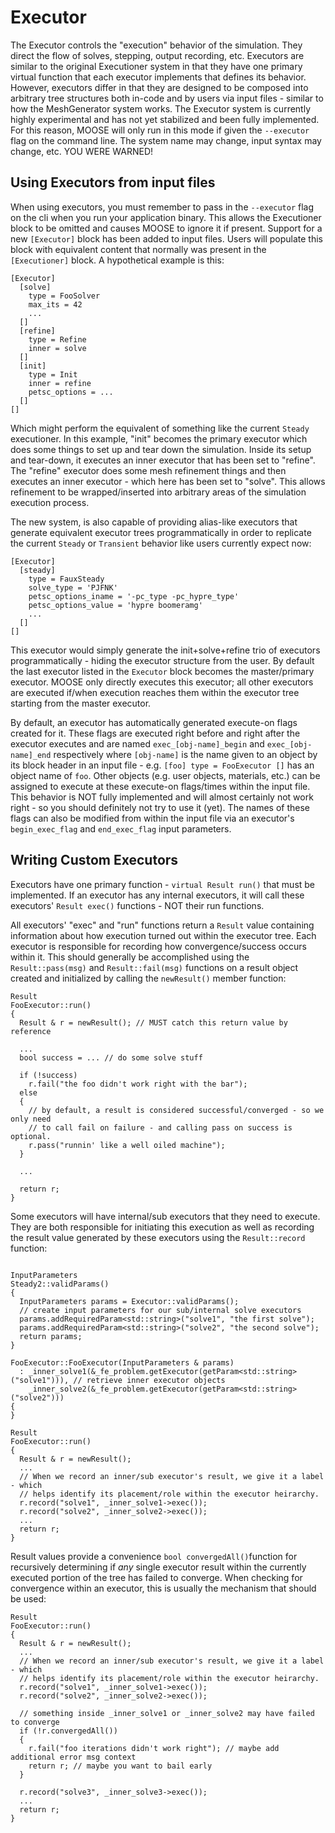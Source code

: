 # Executor

The Executor controls the "execution" behavior of the simulation. They direct
the flow of solves, stepping, output recording, etc.  Executors are similar to
the original Executioner system in that they have one primary virtual function
that each executor implements that defines its behavior.  However, executors
differ in that they are designed to be composed into arbitrary tree structures
both in-code and by users via input files - similar to how the MeshGenerator
system works.  The Executor system is currently highly experimental and has not
yet stabilized and been fully implemented.  For this reason, MOOSE will only
run in this mode if given the `--executor` flag on the command line.  The system
name may change, input syntax may change, etc.  YOU WERE WARNED!

## Using Executors from input files

When using executors, you must remember to pass in the `--executor` flag on the
cli when you run your application binary.  This allows the Executioner block
to be omitted and causes MOOSE to ignore it if present.  Support for a new
`[Executor]` block has been added to input files.  Users will populate this
block with equivalent content that normally was present in the `[Executioner]` block.
A hypothetical example is this:

```
[Executor]
  [solve]
    type = FooSolver
    max_its = 42
    ...
  []
  [refine]
    type = Refine
    inner = solve
  []
  [init]
    type = Init
    inner = refine
    petsc_options = ...
  []
[]
```

Which might perform the equivalent of something like the current `Steady`
executioner.  In this example, "init" becomes the primary executor which does
some things to set up and tear down the simulation.  Inside its setup and
tear-down, it executes an inner executor that has been set to "refine".  The
"refine" executor does some mesh refinement things and then executes an inner
executor - which here has been set to "solve". This allows refinement to be
wrapped/inserted into arbitrary areas of the simulation execution process.

The new system, is also capable of providing alias-like executors that generate
equivalent executor trees programmatically in order to replicate the current
`Steady` or `Transient` behavior like users currently expect now:

```
[Executor]
  [steady]
    type = FauxSteady
    solve_type = 'PJFNK'
    petsc_options_iname = '-pc_type -pc_hypre_type'
    petsc_options_value = 'hypre boomeramg'
    ...
  []
[]
```

This executor would simply generate the init+solve+refine trio of executors
programmatically - hiding the executor structure from the user.  By default the
last executor listed in the `Executor` block becomes the master/primary executor.
MOOSE only directly executes this executor; all other executors are executed if/when
execution reaches them within the executor tree starting from the master executor.

By default, an executor has automatically generated execute-on flags created for
it.  These flags are executed right before and right after the executor executes
and are named `exec_[obj-name]_begin` and `exec_[obj-name]_end` respectively
where `[obj-name]` is the name given to an object by its block header in an
input file - e.g. `[foo] type = FooExecutor []` has an object name of `foo`.
Other objects (e.g. user objects, materials, etc.) can be assigned to execute at
these execute-on flags/times within the input file.  This behavior is NOT
fully implemented and will almost certainly not work right - so you should
definitely not try to use it (yet).  The names of these flags can also be
modified from within the input file via an executor's `begin_exec_flag` and
`end_exec_flag` input parameters.

## Writing Custom Executors

Executors have one primary function - `virtual Result run()` that must
be implemented.  If an executor has any internal executors, it will call these
executors' `Result exec()` functions - NOT their run functions.

All executors' "exec" and "run" functions return a `Result` value containing
information about how execution turned out within the executor tree.  Each
executor is responsible for recording how convergence/success occurs within it.
This should generally be accomplished using the `Result::pass(msg)` and
`Result::fail(msg)` functions on a result object created and initialized
by calling the `newResult()` member function:

```
Result
FooExecutor::run()
{
  Result & r = newResult(); // MUST catch this return value by reference

  ...
  bool success = ... // do some solve stuff

  if (!success)
    r.fail("the foo didn't work right with the bar");
  else
  {
    // by default, a result is considered successful/converged - so we only need
    // to call fail on failure - and calling pass on success is optional.
    r.pass("runnin' like a well oiled machine");
  }

  ...

  return r;
}
```

Some executors will have internal/sub executors that they need to execute.  They
are both responsible for initiating this execution as well as recording the
result value generated by these executors using the `Result::record` function:

```

InputParameters
Steady2::validParams()
{
  InputParameters params = Executor::validParams();
  // create input parameters for our sub/internal solve executors
  params.addRequiredParam<std::string>("solve1", "the first solve");
  params.addRequiredParam<std::string>("solve2", "the second solve");
  return params;
}

FooExecutor::FooExecutor(InputParameters & params)
  : _inner_solve1(&_fe_problem.getExecutor(getParam<std::string>("solve1"))), // retrieve inner executor objects
    _inner_solve2(&_fe_problem.getExecutor(getParam<std::string>("solve2")))
{
}

Result
FooExecutor::run()
{
  Result & r = newResult();
  ...
  // When we record an inner/sub executor's result, we give it a label - which
  // helps identify its placement/role within the executor heirarchy.
  r.record("solve1", _inner_solve1->exec());
  r.record("solve2", _inner_solve2->exec());
  ...
  return r;
}
```

Result values provide a convenience `bool convergedAll()`function for
recursively determining if *any* single executor result within the currently
executed portion of the tree has failed to converge.  When checking for
convergence within an executor, this is usually the mechanism that should be
used:

```
Result
FooExecutor::run()
{
  Result & r = newResult();
  ...
  // When we record an inner/sub executor's result, we give it a label - which
  // helps identify its placement/role within the executor heirarchy.
  r.record("solve1", _inner_solve1->exec());
  r.record("solve2", _inner_solve2->exec());

  // something inside _inner_solve1 or _inner_solve2 may have failed to converge
  if (!r.convergedAll())
  {
    r.fail("foo iterations didn't work right"); // maybe add additional error msg context
    return r; // maybe you want to bail early
  }

  r.record("solve3", _inner_solve3->exec());
  ...
  return r;
}
```
